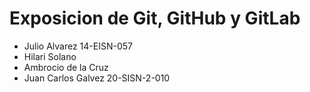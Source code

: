 # Exposicion de Git, GitHub y GitLab

- Julio Alvarez 14-EISN-057
- Hilari Solano
- Ambrocio de la Cruz
- Juan Carlos Galvez 20-SISN-2-010

